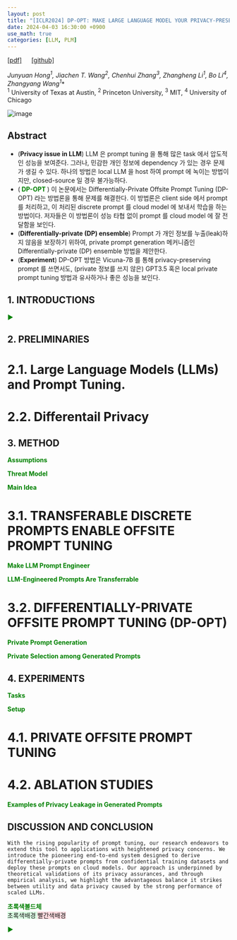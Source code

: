```yaml
---
layout: post
title: "[ICLR2024] DP-OPT: MAKE LARGE LANGUAGE MODEL YOUR PRIVACY-PRESERVING PROMPT ENGINEER"
date: 2024-04-03 16:30:00 +0900
use_math: true
categories: [LLM, PLM]
---
```


[[pdf]](https://openreview.net/attachment?id=Ifz3IgsEPX&name=pdf) &emsp;
[[github]](https://github.com/VITA-Group/DP-OPT)

*Junyuan Hong<sup>1</sup>, Jiachen T. Wang<sup>2</sup>, Chenhui Zhang<sup>3</sup>, Zhangheng Li<sup>1</sup>, Bo Li<sup>4</sup>, Zhangyang Wang<sup>1</sup>**
<br> <sup>1</sup> University of Texas at Austin, <sup>2</sup> Princeton University, <sup>3</sup> MIT, <sup>4</sup> University of Chicago &emsp;
 
![image](https://github.com/yong1-kim/yong1-kim.github.io/assets/42200027/240dce34-38db-4011-8f7f-c4b92ad59ea1)

## Abstract
- (**Privacy issue in LLM**) LLM 은 prompt tuning 을 통해 많은 task 에서 압도적인 성능을 보여준다. 그러나, 민감한 개인 정보에 dependency 가 있는 경우 문제가 생길 수 있다. 하나의 방법은 local LLM 을 host 하여 prompt 에 녹이는 방법이지만, closed-source 일 경우 불가능하다.
- (<span style='color:green;font-weight:bold'> DP-OPT </span>) 이 논문에서는 Differentially-Private Offsite Prompt Tuning (DP-OPT) 라는 방법론을 통해 문제를 해결한다. 이 방법론은 client side 에서 prompt 를 처리하고, 이 처리된 discrete prompt 를 cloud model 에 보내서 학습을 하는 방법이다. 저자들은 이 방법론이 성능 타협 없이 prompt 를 cloud model 에 잘 전달함을 보인다.
- (**Differentially-private (DP) ensemble**) Prompt 가 개인 정보를 누출(leak)하지 않음을 보장하기 위하여, private prompt generation 메커니즘인 Differentially-private (DP) ensemble 방법을 제안한다.
- (**Experiment**) DP-OPT 방법은 Vicuna-7B 를 통해 privacy-preserving prompt 를 쓰면서도, (private 정보를 쓰지 않은) GPT3.5 혹은 local private prompt tuning 방법과 유사하거나 좋은 성능을 보인다.

## 1. INTRODUCTIONS

<span style='color:green;font-weight:bold'> ▶ </span>
<br>

## 2. PRELIMINARIES
# 2.1. Large Language Models (LLMs) and Prompt Tuning.

# 2.2. Differentail Privacy

## 3. METHOD

<span style='color:green;font-weight:bold'> Assumptions </span>
<br>

<span style='color:green;font-weight:bold'> Threat Model </span>
<br>

<span style='color:green;font-weight:bold'> Main Idea </span>
<br>

# 3.1. TRANSFERABLE DISCRETE PROMPTS ENABLE OFFSITE PROMPT TUNING

<span style='color:green;font-weight:bold'> Make LLM Prompt Engineer </span>
<br>

<span style='color:green;font-weight:bold'> LLM-Engineered Prompts Are Transferrable </span>
<br>

# 3.2. DIFFERENTIALLY-PRIVATE OFFSITE PROMPT TUNING (DP-OPT)

<span style='color:green;font-weight:bold'> Private Prompt Generation </span>
<br>


<span style='color:green;font-weight:bold'> Private Selection among Generated Prompts </span>
<br>

## 4. EXPERIMENTS

<span style='color:green;font-weight:bold'> Tasks </span>
<br>


<span style='color:green;font-weight:bold'> Setup </span>
<br>

# 4.1. PRIVATE OFFSITE PROMPT TUNING

# 4.2. ABLATION STUDIES


<span style='color:green;font-weight:bold'> Examples of Privacy Leakage in Generated Prompts </span>
<br>

## DISCUSSION AND CONCLUSION
```
With the rising popularity of prompt tuning, our research endeavors to extend this tool to applications with heightened privacy concerns. We introduce the pioneering end-to-end system designed to derive differentially-private prompts from confidential training datasets and deploy these prompts on cloud models. Our approach is underpinned by theoretical validations of its privacy assurances, and through empirical analysis, we highlight the advantageous balance it strikes between utility and data privacy caused by the strong performance of scaled LLMs.
```


<span style='color:green;font-weight:bold'> 초록색볼드체 </span>
<br>
<span style='background-color: #dcffe4'> 초록색배경 </span>
<span style='background-color: #ffdce0'> 빨간색배경 </span>

<span style='color:green;font-weight:bold'> ▶ </span>
<br>
